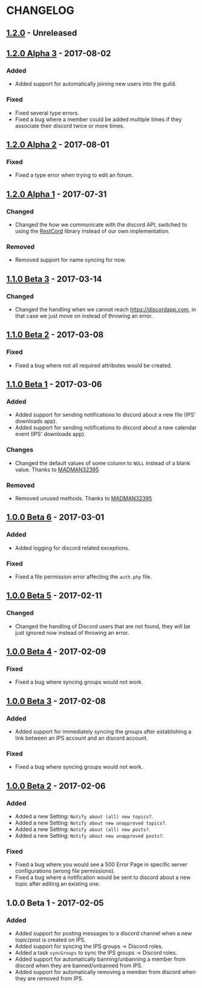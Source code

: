 # CHANGELOG

## [1.2.0] - Unreleased

## [1.2.0 Alpha 3] - 2017-08-02

### Added
- Added support for automatically joining new users into the guild.

### Fixed
- Fixed several type errors.
- Fixed a bug where a member could be added multiple times if they associate their discord twice or more times.

## [1.2.0 Alpha 2] - 2017-08-01

### Fixed
- Fixed a type error when trying to edit an forum.

## [1.2.0 Alpha 1] - 2017-07-31

### Changed
- Changed the how we communicate with the discord API, switched to using the [RestCord](https://restcord.com) library instead of our own implementation.

### Removed
- Removed support for name syncing for now.

## [1.1.0 Beta 3] - 2017-03-14

### Changed
- Changed the handling when we cannot reach https://discordapp.com, in that case we just move on instead of throwing an error.

## [1.1.0 Beta 2] - 2017-03-08

### Fixed
- Fixed a bug where not all required attributes would be created.

## [1.1.0 Beta 1] - 2017-03-06

### Added
- Added support for sending notifications to discord about a new file (IPS' downloads app).
- Added support for sending notifications to discord about a new calendar event (IPS' downloads app).

### Changes
- Changed the default values of some column to `NULL` instead of a blank value. Thanks to [MADMAN32395](https://github.com/madman32395)

### Removed
- Removed unused methods. Thanks to [MADMAN32395](https://github.com/madman32395)

## [1.0.0 Beta 6] - 2017-03-01

### Added
- Added logging for discord related exceptions.

### Fixed
- Fixed a file permission error affecting the `auth.php` file.

## [1.0.0 Beta 5] - 2017-02-11

### Changed
- Changed the handling of Discord users that are not found, they will be just ignored now instead of throwing an error.

## [1.0.0 Beta 4] - 2017-02-09

### Fixed
- Fixed a bug where syncing groups would not work.

## [1.0.0 Beta 3] - 2017-02-08

### Added
- Added support for immediately syncing the groups after establishing a link between an IPS account and an discord account.

### Fixed
- Fixed a bug where syncing groups would not work.

## [1.0.0 Beta 2] - 2017-02-06

### Added
- Added a new Setting: `Notify about (all) new topics?`.
- Added a new Setting: `Notify about new unapproved topics?`.
- Added a new Setting: `Notify about (all) new posts?`.
- Added a new Setting: `Notify about new unapproved posts?`.

### Fixed
- Fixed a bug where you would see a 500 Error Page in specific server configurations (wrong file permissions).
- Fixed a bug where a notification would be sent to discord about a new topic after editing an existing one.

## 1.0.0 Beta 1 - 2017-02-05

### Added
- Added support for posting messages to a discord channel when a new topic/post is created on IPS.
- Added support for syncing the IPS groups -> Discord roles.
- Added a task `syncGroups` to sync the IPS groups -> Discord roles.
- Added support for automatically banning/unbanning a member from discord when they are banned/unbanned from IPS.
- Added support for automatically removing a member from discord when they are removed from IPS.

[1.2.0]: https://github.com/ABSAhmad/IpsDiscordIntegration/compare/v1.2.0-alpha.2...restcord-experimental
[1.2.0 Alpha 3]: https://github.com/ABSAhmad/IpsDiscordIntegration/compare/v1.2.0-alpha.2...v1.2.0-alpha.3
[1.2.0 Alpha 2]: https://github.com/ABSAhmad/IpsDiscordIntegration/compare/v1.2.0-alpha.1...v1.2.0-alpha.2
[1.2.0 Alpha 1]: https://github.com/ABSAhmad/IpsDiscordIntegration/compare/v1.1.0-beta.3...v1.2.0-alpha.1
[1.1.0 Beta 3]: https://github.com/ABSAhmad/IpsDiscordIntegration/compare/v1.1.0-beta.2...v1.1.0-beta.3
[1.1.0 Beta 2]: https://github.com/ABSAhmad/IpsDiscordIntegration/compare/v1.1.0-beta.1...v1.1.0-beta.2
[1.1.0 Beta 1]: https://github.com/ABSAhmad/IpsDiscordIntegration/compare/v1.0.0-beta.6...v1.1.0-beta.1
[1.0.0 Beta 6]: https://github.com/ABSAhmad/IpsDiscordIntegration/compare/v1.0.0-beta.5...v1.0.0-beta.6
[1.0.0 Beta 5]: https://github.com/ABSAhmad/IpsDiscordIntegration/compare/v1.0.0-beta.4...v1.0.0-beta.5
[1.0.0 Beta 4]: https://github.com/ABSAhmad/IpsDiscordIntegration/compare/v1.0.0-beta.3...v1.0.0-beta.4
[1.0.0 Beta 3]: https://github.com/ABSAhmad/IpsDiscordIntegration/compare/v1.0.0-beta.2...v1.0.0-beta.3
[1.0.0 Beta 2]: https://github.com/ABSAhmad/IpsDiscordIntegration/compare/v1.0.0-beta.1...v1.0.0-beta.2
